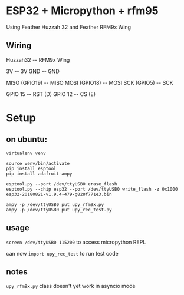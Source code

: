 # ESP32 + Micropython + rfm95

Using Feather Huzzah 32 and Feather RFM9x Wing


## Wiring

Huzzah32 -- RFM9x Wing

3V -- 3V
GND -- GND

MISO (GPIO19) -- MISO
MOSI (GPIO18) -- MOSI
SCK (GPIO5) -- SCK

GPIO 15 -- RST (D)
GPIO 12 -- CS (E)

# Setup

## on ubuntu:
```
virtualenv venv

source venv/bin/activate
pip install esptool
pip install adafruit-ampy

esptool.py --port /dev/ttyUSB0 erase_flash
esptool.py --chip esp32 --port /dev/ttyUSB0 write_flash -z 0x1000 esp32-20180821-v1.9.4-479-g828f771e3.bin

ampy -p /dev/ttyUSB0 put upy_rfm9x.py
ampy -p /dev/ttyUSB0 put upy_rec_test.py
```

## usage
`screen /dev/ttyUSB0 115200` to access micropython REPL

can now `import upy_rec_test` to run test code


## notes

`upy_rfm9x.py` class doesn't yet work in asyncio mode
